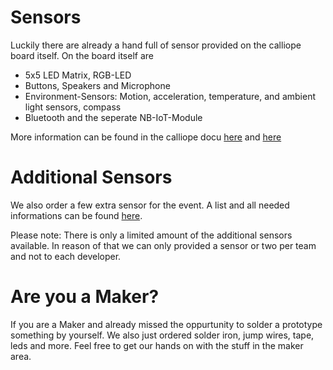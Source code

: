 # Sensors
Luckily there are already a hand full of sensor provided on the calliope board itself. On the board itself are
* 5x5 LED Matrix, RGB-LED
* Buttons, Speakers and Microphone
* Environment-Sensors: Motion, acceleration, temperature, and ambient light sensors, compass
* Bluetooth and the seperate NB-IoT-Module

More information can be found in the calliope docu [here](calliope.md#the-iot-board-contains-the-following-components) and [here](https://calliope.cc/en/ueber-mini)

# Additional Sensors
We also order a few extra sensor for the event. A list and all needed informations can be found [here](https://github.com/ubirch/telekom-nbiot-hackathon-2017/blob/master/sensors.md).  

Please note: There is only a limited amount of the additional sensors available. In reason of that we can only provided a sensor or two per team and not to each developer.

# Are you a Maker?
If you are a Maker and already missed the oppurtunity to solder a prototype something by yourself. We also just ordered solder iron, jump wires, tape, leds and more. Feel free to get our hands on with the stuff in the maker area.
